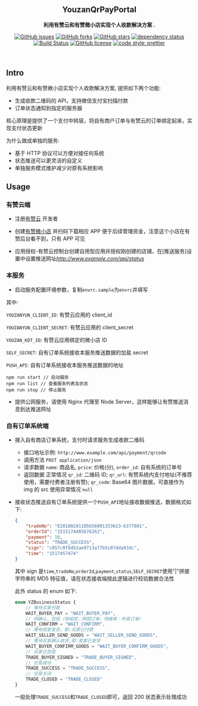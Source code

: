 <div align="center">

## YouzanQrPayPortal

**利用有赞云和有赞微小店实现个人收款解决方案 .**

[![GitHub issues](https://img.shields.io/github/issues/thundernet8/YouzanPayPortal.svg)](https://github.com/thundernet8/YouzanPayPortal/issues)
[![GitHub forks](https://img.shields.io/github/forks/thundernet8/YouzanPayPortal.svg)](https://github.com/thundernet8/YouzanPayPortal/network)
[![GitHub stars](https://img.shields.io/github/stars/thundernet8/YouzanPayPortal.svg)](https://github.com/thundernet8/YouzanPayPortal/stargazers)
[![dependency status](https://img.shields.io/david/thundernet8/YouzanPayPortal.svg?maxAge=3600&style=flat)](https://david-dm.org/thundernet8/YouzanPayPortal)
[![Build Status](https://travis-ci.org/thundernet8/YouzanPayPortal.svg?branch=master)](https://travis-ci.org/thundernet8/YouzanPayPortal)
[![GitHub license](https://img.shields.io/github/license/thundernet8/YouzanPayPortal.svg)](https://github.com/thundernet8/YouzanPayPortal/blob/master/LICENSE)
[![code style: prettier](https://img.shields.io/badge/code_style-prettier-ff69b4.svg?style=flat-square)](https://github.com/prettier/prettier)

</div>

<br>

## Intro

利用有赞云和有赞微小店实现个人收款解决方案, 提供如下两个功能:

* 生成收款二维码的 API，支持微信支付宝扫描付款
* 订单状态通知到指定的服务器

核心原理是提供了一个支付中转层，将自有商户订单与有赞云的订单绑定起来，实现支付状态更新

为什么做成单独的服务:

* 基于 HTTP 协议可以方便对接任何系统
* 状态推送可以更灵活的自定义
* 单独服务模式维护减少对原有系统影响

## Usage

### 有赞云端

* 注册[有赞云](https://console.youzanyun.com/register) 开发者

* 创建[有赞微小店](https://h5.youzan.com/v2/index/wxdpc) 并扫码下载相应 APP 便于后续管理资金，注意这个小店在有赞后台看不到，只有 APP 可见

* 应用授权-有赞云控制台创建自用型应用并授权刚创建的店铺，在[推送服务]设置中设置推送网址*http://www.example.com/api/status*

### 本服务

* 启动服务配置环境参数，复制`envrc.sample`为`envrc`并填写

其中:

`YOUZANYUN_CLIENT_ID`: 有赞云应用的 client_id

`YOUZANYUN_CLIENT_SECRET`: 有赞云应用的 client_secret

`YOUZAN_KDT_ID`: 有赞云应用绑定的微小店 ID

`SELF_SECRET`: 自有订单系统接收本服务推送数据的加盐 secret

`PUSH_API`: 自有订单系统接收本服务推送数据的地址

```
npm run start // 启动服务
npm run list // 查看服务列表及状态
npm run stop // 停止服务
```

* 提供公网服务，请使用 Nginx 代理至 Node Server，这样能够让有赞推送消息到达推送网址

### 自有订单系统端

* 接入自有商店订单系统，支付时请求服务生成收款二维码

    * 接口地址示例: `http://www.example.com/api/payment/qrcode`
    * 调用方法 `POST application/json`
    * 请求数据 `name`: 商品名, `price`: 价格(分), `order_id`: 自有系统的订单号
    * 返回数据 正常情况 `qr_id`: 二维码 ID; `qr_url`: 有赞系统内支付地址(不推荐使用，需要付费者注册有赞); `qr_code`: Base64 图片数据，可直接作为 img 的 src 使用异常情况 `null`

* 接收状态推送自有订单系统提供一个`PUSH_API`地址接收数据推送，数据格式如下:

    ```json
    {
        "tradeNo": "E20180201105656001353613-6377801",
        "orderId": "1515174485676262",
        "payment": 10,
        "status": "TRADE_SUCCESS",
        "sign": "c857c0f8d52ae9713a77b5c07dda93dc",
        "time": "1517457474"
    }
    ```

    其中 sign 是`time`,`tradeNo`,`orderId`,`payment`,`status`,`SELF_SECRET`使用"|"拼接字符串的 MD5 特征值，请在状态接收端按此逻辑进行校验数据合法性

    此外 status 的 enum 如下:

    ```typescript
    enum YZBusinessStatus {
        // 等待买家付款
        WAIT_BUYER_PAY = "WAIT_BUYER_PAY",
        // 待确认，包括（待成团：拼团订单、待接单：外卖订单）
        WAIT_CONFIRM = "WAIT_CONFIRM",
        // 等待卖家发货，即:买家已付款
        WAIT_SELLER_SEND_GOODS = "WAIT_SELLER_SEND_GOODS",
        // 等待买家确认收货,即:卖家已发货
        WAIT_BUYER_CONFIRM_GOODS = "WAIT_BUYER_CONFIRM_GOODS",
        // 买家已签收
        TRADE_BUYER_SIGNED = "TRADE_BUYER_SIGNED",
        // 交易成功
        TRADE_SUCCESS = "TRADE_SUCCESS",
        // 交易关闭
        TRADE_CLOSED = "TRADE_CLOSED"
    }
    ```

    一般处理`TRADE_SUCCESS`和`TRADE_CLOSED`即可，返回 200 状态表示处理成功
